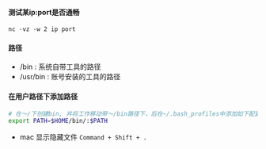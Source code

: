 

#### 测试某ip:port是否通畅
```
nc -vz -w 2 ip port
```


#### 路径
* /bin : 系统自带工具的路径
* /usr/bin : 账号安装的工具的路径

#### 在用户路径下添加路径
```bash
# 在～/下创建bin, 并将工作移动带～/bin路径下，后在~/.bash_profiles中添加如下配置，source文件
export PATH=$HOME/bin/:$PATH
```

* mac 显示隐藏文件 `Command + Shift + .`

